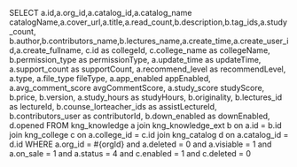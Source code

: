  SELECT
        a.id,a.org_id,a.catalog_id,a.catalog_name catalogName,a.cover_url,a.title,a.read_count,b.description,b.tag_ids,a.study_count,
        b.author,b.contributors_name,b.lectures_name,a.create_time,a.create_user_id,a.create_fullname,
        c.id as collegeId, c.college_name as collegeName, b.permission_type as permissionType, a.update_time as updateTime,
        a.support_count as supportCount, a.recommend_level as recommendLevel, a.type, a.file_type fileType, a.app_enabled appEnabled,
        a.avg_comment_score avgCommentScore, a.study_score studyScore, b.price, b.version, a.study_hours as studyHours, b.originality,
        b.lectures_id as lectureId, b.counse_lorteacher_ids as assistLectureId, b.contributors_user as contributorId, b.down_enabled as downEnabled, d.opened
        FROM kng_knowledge a
        join kng_knowledge_ext b on a.id = b.id
        join kng_college c on a.college_id = c.id
        join kng_catalog d on a.catalog_id = d.id
        WHERE a.org_id = #{orgId} and a.deleted = 0 and a.visiable = 1 and a.on_sale = 1
        and a.status = 4 and c.enabled = 1 and c.deleted = 0
